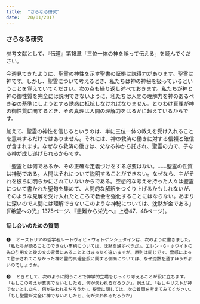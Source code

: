```yaml
---
title:  "さらなる研究"
date:   20/01/2017
---
```


### さらなる研究

参考文献として、『伝道』第18章「三位一体の神を誤って伝える」を読んでください。

今週見てきたように、聖霊の神性を示す聖書の証拠は説得力があります。聖霊は神です。しかし、聖霊について考えるとき、私たちは神の神秘を扱っているということを覚えていてください。次の点も繰り返し述べておきます。私たちが神と神の御性質を完全には説明できないように、私たちは人間の理解力を神のあるべき姿の基準にしようとする誘惑に抵抗しなければなりません。とりわけ真理が神の御性質に関するとき、その真理は人間の理解力をはるかに超えているからです。

加えて、聖霊の神性を信じるというのは、単に三位一体の教えを受け入れることを意味するだけではありません。それには、神の救済の働きに対する信頼と確信が含まれます。なぜなら救済の働きは、父なる神から託され、聖霊の力で、子なる神が成し遂げられるからです。

「聖霊とは何であるか、その正確な定義づけをする必要はない。......聖霊の性質は神秘である。人間はそれについて説明することができない。なぜなら、主がそれを彼らに明らかにされていないからである。空想的な考えを持った人々は聖霊について書かれた聖句を集めて、人間的な解釈をつくり上げるかもしれないが、そのような見解を受け入れたところで教会を強化することにはならない。あまりに深いので人間には理解できないこのような神秘については、沈黙が金である」(『希望への光』1375ページ、『患難から栄光へ』上巻47、48ページ)。

#### 話し合いのための質問

`❶	オーストリアの哲学者ルートヴィヒ・ウィトゲンシュタインは、次のように書きました。「私たちが語ることのできない事柄については、沈黙を通すべきだ」。エレン・G・ホワイトの先の引用文と彼の文の背景にあることとはまったく違いますが、原則は同じです。霊感によって啓示されてこなかった神と霊的真理全般に関する側面については、なぜ沈黙を通すほうがよいのでしょうか。`

`❷	ときとして、次のように問うことで神学的立場をじっくり考えることが役に立ちます。「もしこの考えが真実でないとしたら、何が失われるだろうか」。例えば、「もしキリストが神でないとしたら、何が失われるだろうか」。聖霊に関しては、次の質問を考えてみてください。「もし聖霊が完全に神でないとしたら、何が失われるだろうか」`
